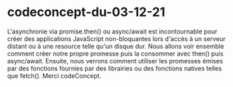# codeconcept-du-03-12-21

L'asynchronie via promise.then() ou async/await est incontournable pour créer des applications JavaScript non-bloquantes 
lors d'accès à un serveur distant ou à une resource telle qu'un disque dur. 
Nous allons voir ensemble comment créer notre propre promesse puis la consommer avec then() puis async/await. 
Ensuite, nous verrons comment utiliser les promesses émises par des fonctions fournies par des librairies ou des fonctions natives 
telles que fetch().
Merci codeConcept.
